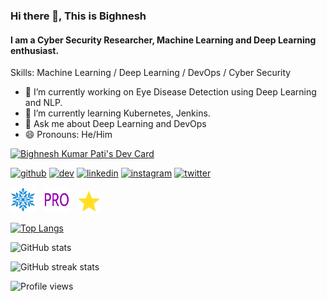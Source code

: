 ### Hi there 👋, This is Bighnesh
#### I am a Cyber Security Researcher, Machine Learning and Deep Learning enthusiast.

<!-- ![GitHub Activity Graph](https://activity-graph.herokuapp.com/graph?username=bighneshpati)  
An energetic and passionate college student studying B Tech in Computer Science and Engineering at Kalinga Institute of Industrial Technology. Aiming to use my knowledge that I have acquired from my coursework to do my best in open source contribution. -->

Skills: Machine Learning / Deep Learning / DevOps / Cyber Security

- 🔭 I’m currently working on Eye Disease Detection using Deep Learning and NLP. 
- 🌱 I’m currently learning Kubernetes, Jenkins. 
- 💬 Ask me about Deep Learning and DevOps 
- 😄 Pronouns: He/Him 


<a href="https://app.daily.dev/bighneshpati"><img src="https://api.daily.dev/devcards/675e7a2b646442d7b252888d5a3f272a.png?r=6aw" width="400" alt="Bighnesh Kumar Pati's Dev Card"/></a>

[<img src='https://cdn.jsdelivr.net/npm/simple-icons@3.0.1/icons/github.svg' alt='github' height='40'>](https://github.com/bighneshpati)  [<img src='https://cdn.jsdelivr.net/npm/simple-icons@3.0.1/icons/dev-dot-to.svg' alt='dev' height='40'>](https://dev.to/bighneshpati)  [<img src='https://cdn.jsdelivr.net/npm/simple-icons@3.0.1/icons/linkedin.svg' alt='linkedin' height='40'>](https://www.linkedin.com/in/bighnesh-kumar-pati-56a8941a1//)  [<img src='https://cdn.jsdelivr.net/npm/simple-icons@3.0.1/icons/instagram.svg' alt='instagram' height='40'>](https://www.instagram.com/_.bighnesh._/)  [<img src='https://cdn.jsdelivr.net/npm/simple-icons@3.0.1/icons/twitter.svg' alt='twitter' height='40'>](https://twitter.com/BighneshPati)  

<a href='https://archiveprogram.github.com/'><img src='https://raw.githubusercontent.com/acervenky/animated-github-badges/master/assets/acbadge.gif' width='40' height='40'></a> <a href='https://github.com/pricing'><img src='https://raw.githubusercontent.com/acervenky/animated-github-badges/master/assets/pro.gif' width='40' height='40'></a> <a href='https://stars.github.com/'><img src='https://raw.githubusercontent.com/acervenky/animated-github-badges/master/assets/starbadge.gif' width='35' height='35'></a> 

[![Top Langs](https://github-readme-stats.vercel.app/api/top-langs/?username=bighneshpati)](https://github.com/anuraghazra/github-readme-stats)

![GitHub stats](https://github-readme-stats.vercel.app/api?username=bighneshpati&show_icons=true&count_private=true)  


![GitHub streak stats](https://github-readme-streak-stats.herokuapp.com/?user=bighneshpati)  

![Profile views](https://gpvc.arturio.dev/bighneshpati)  
